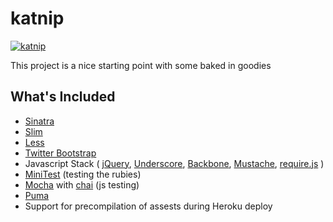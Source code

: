 # katnip

[![katnip](http://farm4.staticflickr.com/3059/2550291034_40344abd1c.jpg)](http://www.flickr.com/photos/lambj/2550291034/)

This project is a nice starting point with some baked in goodies

## What's Included

- [Sinatra](http://www.sinatrarb.com/)
- [Slim](http://slim-lang.com/)
- [Less](http://lesscss.org/)
- [Twitter Bootstrap](http://twitter.github.com/bootstrap/)
- Javascript Stack (
  [jQuery](http://jquery.com/),
  [Underscore](http://documentcloud.github.com/underscore/),
  [Backbone](http://documentcloud.github.com/backbone/),
  [Mustache](http://mustache.github.com/),
  [require.js](http://requirejs.org/)
  )
- [MiniTest](https://github.com/seattlerb/minitest) (testing the rubies)
- [Mocha](http://visionmedia.github.com/mocha/) with [chai](http://chaijs.com/) (js testing)
- [Puma](http://puma.io/)
- Support for precompilation of assests during Heroku deploy
